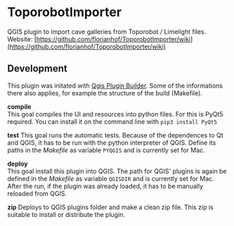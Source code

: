 ToporobotImporter
=================

QGIS plugin to import cave galleries from Toporobot / Limelight files.   
Website: [https://github.com/florianhof/ToporobotImporter/wiki](https://github.com/florianhof/ToporobotImporter/wiki)

Development
-----------

This plugin was initated with [Qgis Plugin Builder](http://g-sherman.github.io/Qgis-Plugin-Builder/). Some of the informations there also applies, for example the structure of the build (Makefile). 

**compile**  
This goal compiles the UI and resources into python files. For this is PyQt5 required. You can install it on the command line with `pip3 install PyQt5`

**test**
This goal runs the automatic tests. Because of the dependences to Qt and QGIS, it has to be run with the python interpreter of QGIS. Define its paths in the _Makefile_ as variable `PYQGIS` and is currently set for Mac.

**deploy**  
This goal install this plugin into QGIS. The path for QGIS' plugins is again be defined in the _Makefile_ as variable `QGISDIR` and is currently set for Mac. After the run, if the plugin was already loaded, it has to be manually reloaded from QGIS. 

**zip** 
Deploys to QGIS plugins folder and make a clean zip file. This zip is suitable to install or distribute the plugin. 